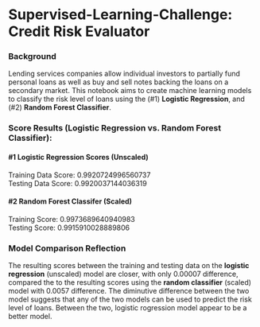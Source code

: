 # Supervised-Learning-Challenge: Credit Risk Evaluator

### Background

Lending services companies allow individual investors to partially fund personal loans as well as buy and sell notes backing the loans on a secondary market. This notebook aims to create machine learning models to classify the risk level of loans using the (#1) **Logistic Regression**, and (#2) **Random Forest Classifier**.

### Score Results (Logistic Regression vs. Random Forest Classifier):

#### #1 Logistic Regression Scores (Unscaled)
Training Data Score: 0.9920724996560737
<br>
Testing Data Score: 0.9920037144036319

#### #2 Random Forest Classifer (Scaled)
Training Score: 0.9973689640940983
<br>
Testing Score: 0.9915910028889806

### Model Comparison Reflection
The resulting scores between the training and testing data on the **logistic regression** (unscaled) model are closer, with only 0.00007 difference, compared the to the resulting scores using the **random classifier** (scaled) model with 0.0057 difference.  The diminutive difference between the two model suggests that any of the two models can be used to predict the risk level of loans. Between the two, logistic rogression model appear to be a better model.
